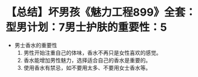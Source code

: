 # 【总结】坏男孩《魅力工程899》全套：型男计划：7男士护肤的重要性：5

-   男士香水的重要性
    1.  男性开始注重自己的体味，香水不再只是女性喜欢的感觉。
    2.  香水能增加男性魅力，选择适合自己的香水是重要的。
    3.  使用香水有禁忌，如不要用太多、不要用女士香水等。